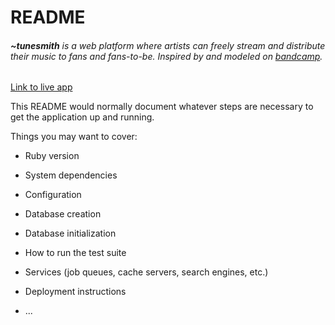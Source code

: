 # README

###### **~tunesmith** is a web platform where artists can freely stream and distribute their music to fans and fans-to-be. Inspired by and modeled on [bandcamp](https://bandcamp.com). 

[Link to live app](https://tunesmith.herokuapp.com/)



This README would normally document whatever steps are necessary to get the
application up and running.

Things you may want to cover:

* Ruby version

* System dependencies

* Configuration

* Database creation

* Database initialization

* How to run the test suite

* Services (job queues, cache servers, search engines, etc.)

* Deployment instructions

* ...
